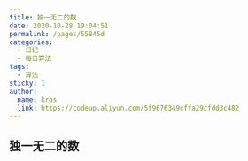 ```yaml
---
title: 独一无二的数
date: 2020-10-28 19:04:51
permalink: /pages/55845d
categories: 
  - 日记
  - 每日算法
tags: 
  - 算法
sticky: 1
author: 
  name: kros
  link: https://codeup.aliyun.com/5f9676349cffa29cfdd3c482
---
```


## 独一无二的数
